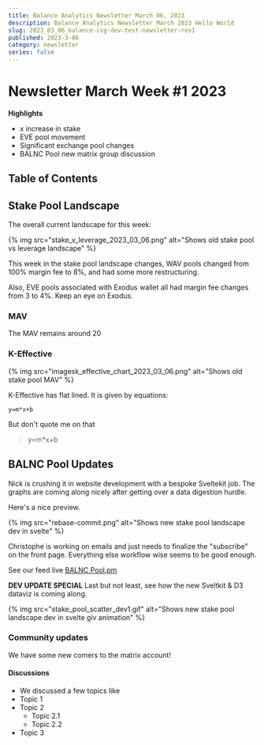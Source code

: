 ```yaml
---
title: Balance Analytics Newsletter March 06, 2023
description: Balance Analytics Newsletter March 2023 Hello World
slug: 2023_03_06_balance-ccg-dev-test-newsletter-rev1
published: 2023-3-06
category: newsletter
series: false
---
```


# Newsletter March Week #1 2023

**Highlights**
- x increase in stake
- EVE pool movement
- Significant exchange pool changes
- BALNC Pool new matrix group discussion

## Table of Contents

## Stake Pool Landscape

The overall current landscape for this week:

{% img src="stake_v_leverage_2023_03_06.png" alt="Shows old stake pool vs leverage landscape" %}


This week in the stake pool landscape changes, WAV pools changed from 100% margin fee to 8%, and had some more restructuring.

Also, EVE pools associated with Exodus wallet all had margin fee changes from 3 to 4%. Keep an eye on Exodus.

### MAV

The MAV remains around 20

### K-Effective

{% img src="imagesk_effective_chart_2023_03_06.png" alt="Shows old stake pool MAV" %}

K-Effective has flat lined. It is given by equations:

`y=m*x+b`

But don't quote me on that

> y=m*x+b

## BALNC Pool Updates

Nick is crushing it in website development with a bespoke Sveltekit job. The graphs are coming along nicely after getting over a data digestion hurdle.

Here's a nice preview.

{% img src="rebase-commit.png" alt="Shows new stake pool landscape dev in svelte" %}

Christophe is working on emails and just needs to finalize the "subscribe" on the front page. Everything else workflow wise seems to be good enough.

See our feed live [BALNC Pool.pm](https://pool.pm/a43ceac028a673e9f8611de0f683c70fdcadde560f28c2fb8cfabc81)

**DEV UPDATE SPECIAL**
Last but not least, see how the new Sveltkit & D3 dataviz is coming along.

{% img src="stake_pool_scatter_dev1.gif" alt="Shows new stake pool landscape dev in svelte giv animation" %}

### Community updates

We have some new comers to the matrix account!

#### Discussions 

- We discussed a few topics like
- Topic 1
- Topic 2
   - Topic 2.1
   - Topic 2.2
- Topic 3
